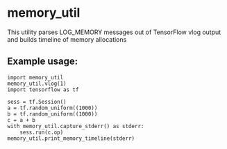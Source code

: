 # memory_util

This utility parses LOG_MEMORY messages out of TensorFlow vlog output and builds timeline of memory allocations

## Example usage:

```
import memory_util
memory_util.vlog(1)
import tensorflow as tf

sess = tf.Session()
a = tf.random_uniform((1000))
b = tf.random_uniform((1000))
c = a + b
with memory_util.capture_stderr() as stderr:
    sess.run(c.op)
memory_util.print_memory_timeline(stderr)
```
